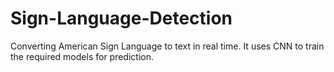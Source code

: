 # Sign-Language-Detection
Converting American Sign Language to text in real time. It uses CNN to train the required models for prediction.
